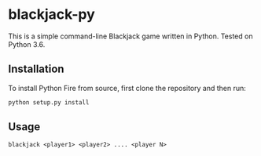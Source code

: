 # blackjack-py
This is a simple command-line Blackjack game written in Python.
Tested on Python 3.6.

## Installation
To install Python Fire from source, first clone the repository and then run:
```python
python setup.py install
```

## Usage
`blackjack <player1> <player2> .... <player N>`
